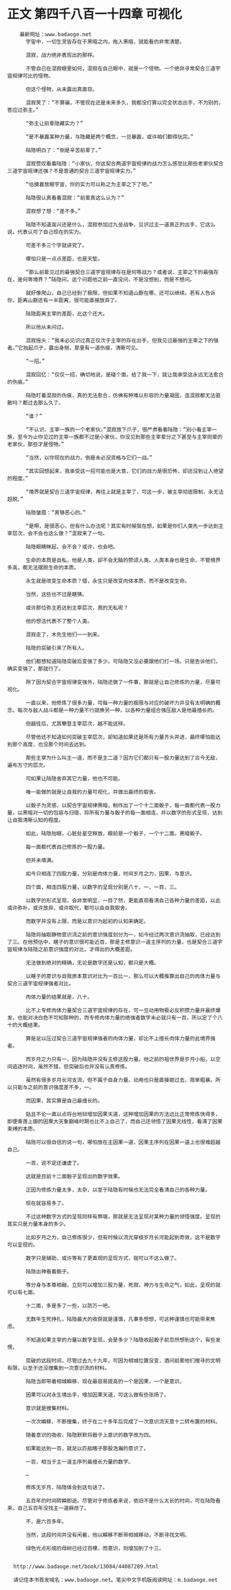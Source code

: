 # 正文 第四千八百一十四章 可视化
        最新网址：www.badaoge.net
          宇宙中，一切生灵皆存在于黑暗之内，拖入黑暗，就能看的非常清楚。
      
          混寂，战力绝非表现出的那样。
      
          不管自己在混寂眼里如何，混寂在自己眼中，就是一个怪物。一个绝非寻常契合三道宇宙规律可比的怪物。
      
          但这个怪物，从未露出真面目。
      
          混寂笑了：“不算骗，不管现在还是未来多久，我都没打算以完全状态出手，不为别的，答应过弥主。”
      
          “弥主让前辈隐藏实力？”
      
          “是不暴露某种力量，与隐藏是两个概念，一旦暴露，或许咱们都得玩完。”
      
          陆隐明白了：“倒是辛苦前辈了。”
      
          混寂赞叹看着陆隐：“小家伙，你这契合两道宇宙规律的战力怎么感觉比那些老家伙契合三道宇宙规律还强？不是普通的契合三道宇宙规律实力。”
      
          “估摸着放眼宇宙，你的实力可以称之为主宰之下了吧。”
      
          陆隐很认真看着混寂：“前辈真这么认为？”
      
          混寂想了想：“差不多。”
      
          陆隐不知道高兴还是什么，混寂参加过九垒战争，见识过主一道真正的出手，它这么说，代表认可了自己现在的实力。
      
          可差不多三个字就讲究了。
      
          哪怕只是一点点差距，也是天堑。
      
          “那么前辈见过的最强契合三道宇宙规律存在是何等战力？或者说，主宰之下的最强存在，是何等境界？”陆隐问。这个问题他之前一直没问，不是没想到，而是不想问。
      
          就好像爬山，自己已经到了极限，但如果不知道山巅在哪，还可以继续。若有人告诉你，距离山巅还有一半距离，很可能直接放弃了。
      
          陆隐距离主宰的差距，比这个还大。
      
          所以他从未问过。
      
          混寂摇头：“我未必见识过真正仅次于主宰的存在出手，但我见过最强的主宰之下的强者。”它抬起爪子，露出身侧，那里有一道伤痕，清晰可见。
      
          “一招。”
      
          混寂回忆：“仅仅一招，确切地说，是碰个面，给了我一下，就让我承受这永远无法愈合的伤痕。”
      
          陆隐盯着混寂的伤痕，真的无法愈合，仿佛有种难以形容的力量凝固，连混寂都无法驱散吗？都过去那么久了。
      
          “谁？”
      
          “不认识，主宰一族的一个老家伙。”混寂放下爪子，很严肃看着陆隐：“别小看主宰一族，至今为止你见过的主宰一族都不过是小家伙，你没见到那些主宰辈分之下甚至与主宰同辈的老家伙，那些才是怪物。”
      
          “当然，以你现在的战力，倒是未必没资格与它们一战。”
      
          “其实回想起来，我承受这一招可能也是大意，它们的战力是很恐怖，却还没到让人绝望的程度。”
      
          “境界就是契合三道宇宙规律，再往上就是主宰了，可这一步，被主宰彻底限制，永无法超脱。”
      
          陆隐皱眉：“真够恶心的。”
      
          “是啊，是很恶心，但有什么办法呢？其实有时候我在想，如果是你们人类先一步达到主宰层次，会不会也这么做？”混寂来了一句。
      
          陆隐眼睛眯起，会不会？或许，也会吧。
      
          生命的本质是自私，他是人类，却不会无脑的赞颂人类。人类本身也是生命，不管境界多高，都无法摆脱生命的本质。
      
          永生就是改变生命本质？错，永生只是改变肉体本质，而不是改变生命。
      
          当然，这些也不过是瞎猜。
      
          或许那位弥主若达到主宰层次，真的无私呢？
      
          他的想法代表不了整个人类。
      
          混寂走了，木先生他们一一到来。
      
          陆隐的突破引来了所有人。
      
          他们都想知道陆隐突破后变强了多少。可陆隐又没必要跟他们打一场。只是告诉他们，确实变强了，那就行了。
      
          除了因为契合宇宙规律变强外，陆隐还做了一件事，那就是让自己修炼的力量，尽量可视化。
      
          一直以来，他修炼了很多力量，可每一种力量的极限与对应的破坏力并没有太明确的概念。每次与敌人战斗都是一种力量不行就换另一种，以各种力量组合强压敌人是他最擅长的。
      
          但越往后，尤其攀登主宰层次，越不能这样。
      
          尽管他还不知道如何突破主宰层次，却知道如果还是所有力量齐头并进，最终哪怕能达到那个高度，也没那个时间去达到。
      
          那些主宰为什么叫主一道，而不是主二道？因为它们都只有一股力量达到了古今无敌，遍布方寸的层次。
      
          可如果让陆隐舍弃其它力量，他也不可能。
      
          唯一能做的就是让自我的力量可视化，并做出最终的取舍。
      
          以骰子为灵感，以契合宇宙规律黑暗，制作出了一个十二面骰子，每一面都代表一股力量，以黑暗对一切的包容与归宿，将所有力量与骰子的每一面相连，并以数字的形式呈现，达到让自我清晰认知的程度。
      
          如此，陆隐抬眼，心脏处星空释放，眼前是一个骰子，一个十二面，黑暗骰子。
      
          每一面都代表自己修炼的一股力量。
      
          但并未填满。
      
          如今只相连了四股力量，分别是肉体力量，时间岁月之力，因果，与意识。
      
          四个面，相连四股力量，以数字的呈现分别是八十，一，一百，三。
      
          以数字的形式呈现，会非常明显，一目了然，更能直观看清自己各种力量的差距，以此或许弥补，或许放弃，或许取代，都可以由自我取舍。
      
          而数字并没有上限，而是以意识为起初的认知来确定。
      
          陆隐将抽取静物意识流之前的意识强度划分为一，如今经过两次意识流抽取，已经达到了三。在他预估中，瞎子的意识很可能近百，那是主修意识一道主序列的力量，也是契合三道宇宙规律与陆隐之前意识强度的对比，才得出的大概差距。
      
          无法做到绝对的精确，无论是数字还是认知，都只是大概。
      
          以瞎子的意识与自我原本意识对比为一百比一，那么可以大概推算出自己的肉体力量与契合三道宇宙规律强者对比。
      
          肉体力量的结果就是，八十。
      
          比不上专修肉体力量契合三道宇宙规律的存在，可一旦动用物极必反积攒力量并最终爆发，也能对决白色不可知那种的，而专修肉体力量的绝强者数字未必就只有一百，所以定了个八十的大概结果。
      
          算是足以压过契合三道宇宙规律强者的肉体力量，却比不上擅长肉体力量的此境界强者。
      
          而岁月之力只有一，因为陆隐并没有主修这股力量。他之前的祖世界是岁月小船，以空间追逐时间，虽然不错，但突破后也并没有认真修炼。
      
          虽然有很多岁月长河支流，但不属于自身力量，动用也只是直接砸过去，简单粗暴。所以只能与之前的意识强度差不多，一。
      
          而因果，其实算是自己最擅长的。
      
          姑且不论一直以点将台地狱增加因果天道，这种增加因果的方法远比正常修炼快得多，即便青莲上御的因果大天象巅峰时期也比不上自己了，而自己还领悟了因果无线性，看清了因果束缚的本质。
      
          陆隐可以很自信的说一句，哪怕放在主因果一道，因果主序列在因果一道上也很难超越自己。
      
          一百，说不定还谦虚了。
      
          这就是目前十二面骰子呈现出的数字效果。
      
          正因为修炼力量太多，太杂，以至于陆隐有时候也无法完全看清自己的各种力量。
      
          现在就容易多了。
      
          不过这种数字方式的呈现同样有弊端，那就是无法呈现对某种力量的领悟强度。呈现的其实只是力量本身的多少。
      
          比如岁月之力，自己修炼很少，但有时候以流光穿梭岁月长河能起到奇效，这不是数字可以呈现的。
      
          数字只是辅助，或许等有了更直观的呈现方式，就可以不这么做了。
      
          陆隐出神看着骰子。
      
          等分身与本尊相融，立刻可以增加三股力量，死寂，神力与生命之气，如此，呈现的就可以有七面。
      
          十二面，多是多了一些，以防万一吧。
      
          无数年生死挣扎，陆隐最大的收获就是谨慎，凡事多想想，可这种谨慎也可能带来焦虑。
      
          不知道如果主宰的力量以数字呈现，会是多少？陆隐收起骰子前忽然想到这个，有些发愣。
      
          突破的这段时间，尽管过去九十九年，可因为相城位置没变，酒问前辈他们搜寻的文明有限，以至于还没搜集到一次意识流的材料。
      
          陆隐当即带着相城瞬移，现在最容易提高的一个是因果，一个是意识。
      
          因果可以对永生境出手，增加因果天道，可这么做有些张扬了。
      
          意识就是搜集材料。
      
          一次次瞬移，不断搜集，终于在二十多年后完成了一次意识流天意十二转布置的材料。
      
          随着意识的吸收，陆隐默默将骰子上意识的数字改为四。
      
          如果能达到一百，就足以匹敌瞎子那股浩瀚的意识了。
      
          一百，相当于主一道主序列最擅长力量的数字。
      
          …
      
          修炼无岁月，陆隐体会到这句话了。
      
          五百年的时间转瞬即逝。尽管对于修炼者来说，依旧不是什么太长的时间，可在陆隐看来，自己五百年没找主一道麻烦了。
      
          不，是六百多年。
      
          当然，这段时间并没有闲着，他以瞬移不断带相城移动，不断寻找文明。
      
          绿色光点形成的母树已经过百棵，而意识，则增加到了十三。
      
      
      http://www.badaoge.net/book/13084/44087289.html
      
      请记住本书首发域名：www.badaoge.net。笔尖中文手机版阅读网址：m.badaoge.net